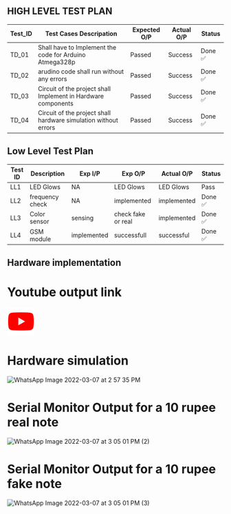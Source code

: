 ## **HIGH LEVEL TEST PLAN**
|Test_ID|Test Cases Descripation|Expected O/P|Actual O/P|Status|
---|---|---|---|---|
|TD_01|Shall have to Implement the code for Arduino Atmega328p|Passed|Success|Done :white_check_mark:|
|TD_02|arudino code shall run without any errors|Passed|Success|Done :white_check_mark:|
|TD_03|Circuit of the project shall Implement in Hardware components|Passed|Success|Done :white_check_mark:|
|TD_04|Circuit of the project shall hardware simulation without errors|Passed|Success|Done :white_check_mark:|

## Low Level Test Plan
|  Test ID| Description |Exp I/P|Exp O/P|Actual O/P|Status |
|--|--|--|--|--|--|
| LL1 | LED Glows  |NA|LED Glows|LED Glows|Pass|Done :white_check_mark:|
|LL2|frequency check |NA|implemented|implemented|Done :white_check_mark:|
|LL3|Color sensor|sensing|check fake or real|implemented|Done :white_check_mark:|
|LL4|GSM module|implemented|successfull|successful|Done :white_check_mark:|

## Hardware implementation



# Youtube output link
[![IMAGE ALT TEXT](https://github.com/karthick0403/M2-EmbSys/blob/main/project/6_images%20and%20videos/youtube.png)](https://youtu.be/2IQhoYMBPPk)

# Hardware simulation

![WhatsApp Image 2022-03-07 at 2 57 35 PM](https://user-images.githubusercontent.com/98890597/157004745-48a51c1c-d848-4ae5-b669-8284f18f832f.jpeg)

# Serial Monitor Output for a 10 rupee real note

![WhatsApp Image 2022-03-07 at 3 05 01 PM (2)](https://user-images.githubusercontent.com/98890597/157005557-b153d42a-3389-460f-b7df-b4a3438a992b.jpeg)

# Serial Monitor Output for a 10 rupee fake note

![WhatsApp Image 2022-03-07 at 3 05 01 PM (3)](https://user-images.githubusercontent.com/98890597/157005646-bec8d62f-c70a-485b-9b3b-1d2a6805a819.jpeg)
